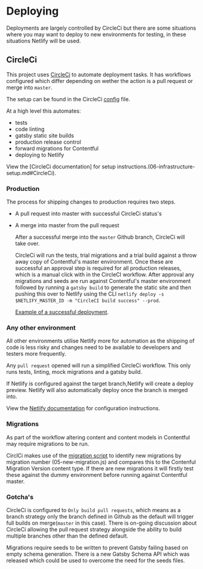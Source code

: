 # Deploying

Deployments are largely controlled by CircleCi but there are some situations where you may want to deploy to new environments for testing, in these situations Netlify will be used.

## CircleCi

This project uses [CircleCi](https://circleci.com) to automate deployment tasks. It has workflows configured which differ depending on wether the action is a pull request or merge into `master`.

The setup can be found in the CircleCi [config](../.circleci/config.yml) file.

At a high level this automates:

- tests
- code linting
- gatsby static site builds
- production release control
- forward migrations for Contentful
- deploying to Netlify

View the [CircleCi documentation] for setup instructions.(06-infrastructure-setup.md#CircleCi).

### Production

The process for shipping changes to production requires two steps.

- A pull request into master with successful CircleCi status's
- A merge into master from the pull request

  After a successful merge into the `master` Github branch, CircleCi will take over.

  CircleCi will run the tests, trial migrations and a trial build against a throw away copy of Contentful's master environment.
  Once these are successful an approval step is required for all production releases, which is a manual click with in the CircleCI workflow. After approval any migrations and seeds are run against Contentful's master environment followed by running a `gatsby build` to generate the static site and then pushing this over to Netlify using the CLI `netlify deploy -s $NETLIFY_MASTER_ID -m "CircleCI build success" --prod`.

  [Example of a successful deployment](assets/successful-workflow-production.jpeg).

### Any other environment

All other environments utilise Netlify more for automation as the shipping of code is less risky and changes need to be available to developers and testers more frequently.

Any `pull request` opened will run a simplified CircleCi workflow. This only runs tests, linting, mock migrations and a gatsby build.

If Netlify is configured against the target branch,Netlify will create a deploy preview. Netlify will also automatically deploy once the branch is merged into.

View the [Netlify documentation](06-infrastructure-setup.md#Netlify) for configuration instructions.

### Migrations

As part of the workflow altering content and content models in Contentful may require migrations to be run.

CirclCi makes use of the [migration script](../.circleci/scripts/migrate.js) to identify new migrations by migration number (05-new-migration.js) and compares this to the Contenful Migration Version content type.
If there are new migrations it will firstly test these against the dummy environment before running against Contentful master.

### Gotcha's

CircleCi is configured to `Only build pull requests`, which means as a branch strategy only the branch defined in Github as the default will trigger full builds on merge(`master` in this case). There is on-going discussion about CircleCi allowing the pull request strategy alongside the ability to build multiple branches other than the defined default.

Migrations require seeds to be written to prevent Gatsby failing based on empty schema generation. There is a new Gatsby Schema API which was released which could be used to overcome the need for the seeds files.

